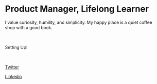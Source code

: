 <h1> Product Manager, Lifelong Learner </h1>

I value curiosity, humility, and simplicity. My happy place is a quiet coffee shop with a good book.
<br><br><br> 

Setting Up!<br><br><br> 

      

[Twitter](https://twitter.com/ithinkmfallin)

[Linkedin](https://www.linkedin.com/in/bhushan24/)


